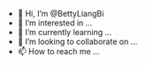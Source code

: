 - 👋 Hi, I’m @BettyLiangBi
- 👀 I’m interested in ...
- 🌱 I’m currently learning ...
- 💞️ I’m looking to collaborate on ...
- 📫 How to reach me ...

<!---
BettyLiangBi/BettyLiangBi is a ✨ special ✨ repository because its `README.md` (this file) appears on your GitHub profile.
You can click the Preview link to take a look at your changes.
--->
